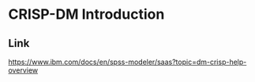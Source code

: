 # CRISP-DM Introduction

## Link
https://www.ibm.com/docs/en/spss-modeler/saas?topic=dm-crisp-help-overview